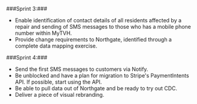 ###Sprint 3:###
- Enable identification of contact details of all residents affected by a repair and sending of SMS messages to those who has a mobile phone number within MyTVH.
- Provide change requirements to Northgate, identified through a complete data mapping exercise.

###Sprint 4:###
- Send the first SMS messages to customers via Notify. 
- Be unblocked and have a plan for migration to Stripe's PaymentIntents API. If possible, start using the API. 
- Be able to pull data out of Northgate and be ready to try out CDC.
- Deliver a piece of  visual rebranding.
